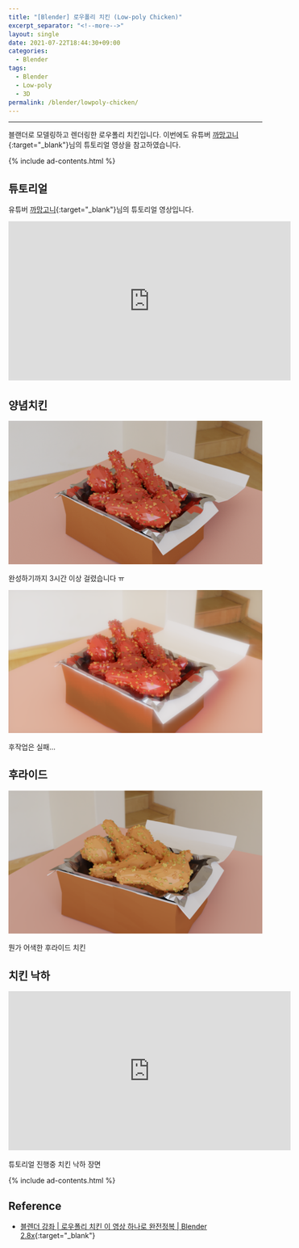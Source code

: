 ```yaml
---
title: "[Blender] 로우폴리 치킨 (Low-poly Chicken)"
excerpt_separator: "<!--more-->"
layout: single
date: 2021-07-22T18:44:30+09:00
categories:
  - Blender
tags:
  - Blender
  - Low-poly
  - 3D
permalink: /blender/lowpoly-chicken/
---
```

---
블랜더로 모델링하고 렌더링한 로우폴리 치킨입니다. 이번에도 유튜버 [까망고니](https://www.youtube.com/channel/UC0_NSkjGfkc1x2TLsQrz1Kg){:target="_blank"}님의 튜토리얼 영상을 참고하였습니다.
<!--more-->

{% include ad-contents.html %}

## 튜토리얼

유튜버 [까망고니](https://www.youtube.com/channel/UC0_NSkjGfkc1x2TLsQrz1Kg){:target="_blank"}님의 튜토리얼 영상입니다.

<iframe width="560" height="315" src="https://www.youtube.com/embed/vbvJzyHrOUw" frameborder="0" allowfullscreen></iframe>
<br>

## 양념치킨

![Lowpoly chicken (spicy)](/assets/post-images/lowpoly-chicken/chicken2.png)

완성하기까지 3시간 이상 걸렸습니다 ㅠ

![Lowpoly chicken mod (spicy)](/assets/post-images/lowpoly-chicken/chicken2-mod.png)

후작업은 실패...

## 후라이드

![Lowpoly chicken](/assets/post-images/lowpoly-chicken/chicken3.png)

뭔가 어색한 후라이드 치킨

## 치킨 낙하

<iframe width="560" height="315" src="https://www.youtube.com/embed/bQCBtmWX42k" frameborder="0" allowfullscreen></iframe>
<br>

튜토리얼 진행중 치킨 낙하 장면

{% include ad-contents.html %}

## Reference
* [블렌더 강좌 \| 로우폴리 치킨 이 영상 하나로 완전정복 \| Blender 2.8x](https://youtu.be/vbvJzyHrOUw){:target="_blank"}